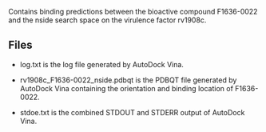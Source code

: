 Contains binding predictions between the bioactive compound F1636-0022 and the nside search space on the virulence factor rv1908c.

## Files

- log.txt is the log file generated by AutoDock Vina.

- rv1908c_F1636-0022_nside.pdbqt is the PDBQT file generated by AutoDock Vina containing the orientation and binding location of F1636-0022.

- stdoe.txt is the combined STDOUT and STDERR output of AutoDock Vina.

